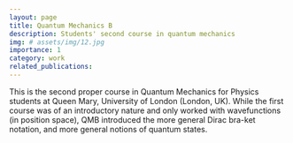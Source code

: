 ```yaml
---
layout: page
title: Quantum Mechanics B
description: Students' second course in quantum mechanics
img: # assets/img/12.jpg
importance: 1
category: work
related_publications:
---
```


This is the second proper course in Quantum Mechanics for Physics students at Queen Mary, University of London (London, UK). While the first course was of an introductory nature and only worked with wavefunctions (in position space), QMB introduced the more general Dirac bra-ket notation, and more general notions of quantum states.
